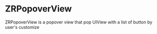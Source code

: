 # ZRPopoverView
ZRPopoverView is a popover view that pop UIView with a list of button by user's customize
